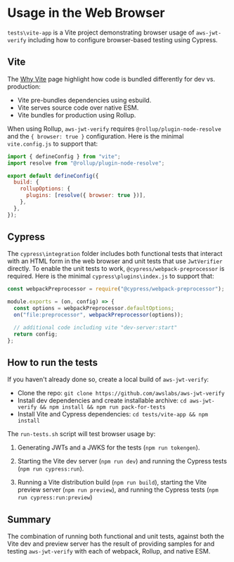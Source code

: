 # Usage in the Web Browser

`tests\vite-app` is a Vite project demonstrating browser usage of `aws-jwt-verify`
including how to configure browser-based testing using Cypress.

## Vite

The [Why Vite](https://vitejs.dev/guide/why.html) page highlight how code is bundled differently for dev vs. production:

- Vite pre-bundles dependencies using esbuild.
- Vite serves source code over native ESM.
- Vite bundles for production using Rollup.

When using Rollup, `aws-jwt-verify` requires `@rollup/plugin-node-resolve` and the `{ browser: true }` configuration.
Here is the minimal `vite.config.js` to support that:

```javascript
import { defineConfig } from "vite";
import resolve from "@rollup/plugin-node-resolve";

export default defineConfig({
  build: {
    rollupOptions: {
      plugins: [resolve({ browser: true })],
    },
  },
});
```

## Cypress

The `cypress\integration` folder includes both functional tests that interact
with an HTML form in the web browser and unit tests that use `JwtVerifier`
directly. To enable the unit tests to work, `@cypress/webpack-preprocessor` is
required. Here is the minimal `cypress\plugins\index.js` to support that:

```javascript
const webpackPreprocessor = require("@cypress/webpack-preprocessor");

module.exports = (on, config) => {
  const options = webpackPreprocessor.defaultOptions;
  on("file:preprocessor", webpackPreprocessor(options));

  // additional code including vite "dev-server:start"
  return config;
};
```

## How to run the tests

If you haven't already done so, create a local build of `aws-jwt-verify`:

- Clone the repo: `git clone https://github.com/awslabs/aws-jwt-verify`
- Install dev dependencies and create installable archive: `cd aws-jwt-verify && npm install && npm run pack-for-tests`
- Install Vite and Cypress dependencies: `cd tests/vite-app && npm install`

The `run-tests.sh` script will test browser usage by:

1. Generating JWTs and a JWKS for the tests (`npm run tokengen`).

2. Starting the Vite dev server (`npm run dev`) and running the Cypress tests (`npm run cypress:run`).

3. Running a Vite distribution build (`npm run build`), starting the Vite preview server (`npm run preview`), and running the Cypress tests (`npm run cypress:run:preview`)

## Summary

The combination of running both functional and unit tests, against both the Vite dev and preview server
has the result of providing samples for and testing `aws-jwt-verify` with each of webpack, Rollup, and native ESM.
